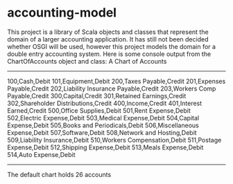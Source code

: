 # accounting-model

This project is a library of Scala objects and classes that represent the domain of a larger
accounting application. It has still not been decided whether OSGI will be used, however this
project models the domain for a double entry accounting system.
Here is some console output from the ChartOfAccounts object and class:
A Chart of Accounts
************************************
100,Cash,Debit
101,Equipment,Debit
200,Taxes Payable,Credit
201,Expenses Payable,Credit
202,Liability Insurance Payable,Credit
203,Workers Comp Payable,Credit
300,Capital,Credit
301,Retained Earnings,Credit
302,Shareholder Distributions,Credit
400,Income,Credit
401,Interest Earned,Credit
500,Office Supplies,Debit
501,Rent Expense,Debit
502,Electric Expense,Debit
503,Medical Expense,Debit
504,Capital Expense,Debit
505,Books and Periodicals,Debit
506,Miscellaneous Expense,Debit
507,Software,Debit
508,Network and Hosting,Debit
509,Liability Insurance,Debit
510,Workers Compensation,Debit
511,Postage Expense,Debit
512,Shipping Expense,Debit
513,Meals Expense,Debit
514,Auto Expense,Debit
************************************
The default chart holds 26 accounts
